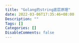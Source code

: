 ```yaml
---
title: "Golang的string底层原理"
date: 2022-03-06T17:35:46+08:00
Description: ""
Tags: []
Categories: []
DisableComments: false
---
```


